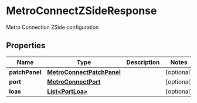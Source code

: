 

# MetroConnectZSideResponse

Metro Connection ZSide configuration

## Properties

| Name | Type | Description | Notes |
|------------ | ------------- | ------------- | -------------|
|**patchPanel** | [**MetroConnectPatchPanel**](MetroConnectPatchPanel.md) |  |  [optional] |
|**port** | [**MetroConnectPort**](MetroConnectPort.md) |  |  [optional] |
|**loas** | [**List&lt;PortLoa&gt;**](PortLoa.md) |  |  [optional] |



